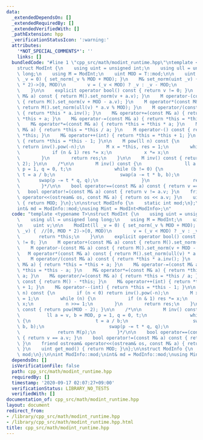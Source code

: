 ```yaml
---
data:
  _extendedDependsOn: []
  _extendedRequiredBy: []
  _extendedVerifiedWith: []
  _pathExtension: hpp
  _verificationStatusIcon: ':warning:'
  attributes:
    '*NOT_SPECIAL_COMMENTS*': ''
    links: []
  bundledCode: "#line 1 \"cpp_src/math/modint_runtime.hpp\"\ntemplate <typename T>\n\
    struct ModInt {\n    using uint = unsigned int;\n    using ull = unsigned long\
    \ long;\n    using M = ModInt;\n    uint MOD = T::mod;\n\n    uint v;\n\n    ModInt(ll\
    \ _v = 0) { set_norm(_v % MOD + MOD); }\n    M& set_norm(uint _v) {  //[0, MOD\
    \ * 2)->[0, MOD)\n        v = (_v < MOD) ? _v : _v - MOD;\n        return *this;\n\
    \    }\n\n    explicit operator bool() const { return v != 0; }\n    M operator+(const\
    \ M& a) const { return M().set_norm(v + a.v); }\n    M operator-(const M& a) const\
    \ { return M().set_norm(v + MOD - a.v); }\n    M operator*(const M& a) const {\
    \ return M().set_norm(ull(v) * a.v % MOD); }\n    M operator/(const M& a) const\
    \ { return *this * a.inv(); }\n    M& operator+=(const M& a) { return *this =\
    \ *this + a; }\n    M& operator-=(const M& a) { return *this = *this - a; }\n\
    \    M& operator*=(const M& a) { return *this = *this * a; }\n    M& operator/=(const\
    \ M& a) { return *this = *this / a; }\n    M operator-() const { return M() -\
    \ *this; }\n    M& operator++(int) { return *this = *this + 1; }\n    M& operator--(int)\
    \ { return *this = *this - 1; }\n\n    M pow(ll n) const {\n        if (n < 0)\
    \ return inv().pow(-n);\n        M x = *this, res = 1;\n        while (n) {\n\
    \            if (n & 1) res *= x;\n            x *= x;\n            n >>= 1;\n\
    \        }\n        return res;\n    }\n\n    M inv() const { return pow(MOD -\
    \ 2); }\n\n    /*\n\n        M inv() const {\n                ll a = v, b = MOD,\
    \ p = 1, q = 0, t;\n                while (b != 0) {\n                       \
    \ t = a / b;\n                        swap(a -= t * b, b);\n                 \
    \       swap(p -= t * q, q);\n                }\n                return M(p);\n\
    \        }*/\n\n    bool operator==(const M& a) const { return v == a.v; }\n \
    \   bool operator!=(const M& a) const { return v != a.v; }\n    friend ostream&\
    \ operator<<(ostream& os, const M& a) { return os << a.v; }\n    uint get_mod()\
    \ { return MOD; }\n};\n\nstruct ModInfo {\n    static int mod;\n};\n\nint ModInfo::mod;\n\
    int& md = ModInfo::mod;\nusing Mint = ModInt<ModInfo>;\n"
  code: "template <typename T>\nstruct ModInt {\n    using uint = unsigned int;\n\
    \    using ull = unsigned long long;\n    using M = ModInt;\n    uint MOD = T::mod;\n\
    \n    uint v;\n\n    ModInt(ll _v = 0) { set_norm(_v % MOD + MOD); }\n    M& set_norm(uint\
    \ _v) {  //[0, MOD * 2)->[0, MOD)\n        v = (_v < MOD) ? _v : _v - MOD;\n \
    \       return *this;\n    }\n\n    explicit operator bool() const { return v\
    \ != 0; }\n    M operator+(const M& a) const { return M().set_norm(v + a.v); }\n\
    \    M operator-(const M& a) const { return M().set_norm(v + MOD - a.v); }\n \
    \   M operator*(const M& a) const { return M().set_norm(ull(v) * a.v % MOD); }\n\
    \    M operator/(const M& a) const { return *this * a.inv(); }\n    M& operator+=(const\
    \ M& a) { return *this = *this + a; }\n    M& operator-=(const M& a) { return\
    \ *this = *this - a; }\n    M& operator*=(const M& a) { return *this = *this *\
    \ a; }\n    M& operator/=(const M& a) { return *this = *this / a; }\n    M operator-()\
    \ const { return M() - *this; }\n    M& operator++(int) { return *this = *this\
    \ + 1; }\n    M& operator--(int) { return *this = *this - 1; }\n\n    M pow(ll\
    \ n) const {\n        if (n < 0) return inv().pow(-n);\n        M x = *this, res\
    \ = 1;\n        while (n) {\n            if (n & 1) res *= x;\n            x *=\
    \ x;\n            n >>= 1;\n        }\n        return res;\n    }\n\n    M inv()\
    \ const { return pow(MOD - 2); }\n\n    /*\n\n        M inv() const {\n      \
    \          ll a = v, b = MOD, p = 1, q = 0, t;\n                while (b != 0)\
    \ {\n                        t = a / b;\n                        swap(a -= t *\
    \ b, b);\n                        swap(p -= t * q, q);\n                }\n  \
    \              return M(p);\n        }*/\n\n    bool operator==(const M& a) const\
    \ { return v == a.v; }\n    bool operator!=(const M& a) const { return v != a.v;\
    \ }\n    friend ostream& operator<<(ostream& os, const M& a) { return os << a.v;\
    \ }\n    uint get_mod() { return MOD; }\n};\n\nstruct ModInfo {\n    static int\
    \ mod;\n};\n\nint ModInfo::mod;\nint& md = ModInfo::mod;\nusing Mint = ModInt<ModInfo>;"
  dependsOn: []
  isVerificationFile: false
  path: cpp_src/math/modint_runtime.hpp
  requiredBy: []
  timestamp: '2020-09-17 02:07:27+09:00'
  verificationStatus: LIBRARY_NO_TESTS
  verifiedWith: []
documentation_of: cpp_src/math/modint_runtime.hpp
layout: document
redirect_from:
- /library/cpp_src/math/modint_runtime.hpp
- /library/cpp_src/math/modint_runtime.hpp.html
title: cpp_src/math/modint_runtime.hpp
---
```

